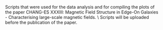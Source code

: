 Scripts that were used for the data analysis and for compiling the plots of the paper CHANG-ES XXXIII: Magnetic Field Structure in Edge-On Galaxies - Characterising large-scale magnetic fields. \\
Scripts will be uploaded before the publication of the paper.
